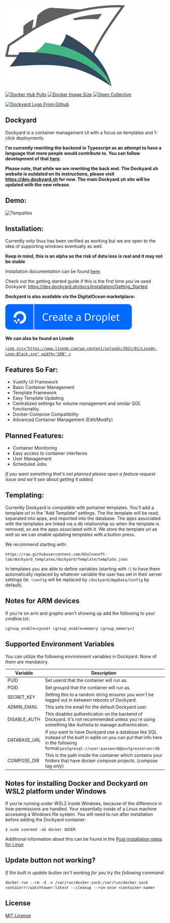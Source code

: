 ![logo](https://raw.githubusercontent.com/khulnasoft/Dockyard/master/readme_media/Dockyard_logo_1_dark.png "templates")

[![Docker Hub Pulls](https://img.shields.io/docker/pulls/khulnasoft/dockyard?color=%2341B883&label=Docker%20Pulls&logo=docker&logoColor=%2341B883&style=for-the-badge)](https://hub.docker.com/r/khulnasoft/dockyard)
[![Docker Image Size](https://img.shields.io/docker/image-size/khulnasoft/dockyard/vue?color=%2341B883&label=Image%20Size&logo=docker&logoColor=%2341B883&style=for-the-badge)](https://hub.docker.com/r/khulnasoft/dockyard)
[![Open Collective](https://img.shields.io/opencollective/all/khulnasoft.svg?color=%2341B883&logoColor=%2341B883&style=for-the-badge&label=Supporters&logo=open%20collective)](https://opencollective.com/khulnasoft "please consider helping me by either donating or contributing")

<a href="https://m.do.co/c/d4aa430d72d9">
<img src="https://opensource.nyc3.cdn.digitaloceanspaces.com/attribution/assets/PoweredByDO/DO_Powered_by_Badge_blue.png" width="30%"  alt="Dockyard Logo From Github"/>
</a>

## Dockyard

Dockyard is a container management UI with a focus on templates and 1-click deployments.

**I'm currently rewriting the backend in Typescript as an attempt to have a language that more people would contribute to. You can follow development of that [here](https://github.com/khulnasoft/dockyard-dev).**

**Please note, that while we are rewriting the back end. The Dockyard.sh website is outdated on its instructions, please visit https://dev.dockyard.sh for now. The main Dockyard.sh site will be updated with the new release.**

## Demo:

![Tempaltes](https://raw.githubusercontent.com/khulnasoft/Dockyard/master/readme_media/Dockyard-Demo.gif "templates")

## Installation:

Currently only linux has been verified as working but we are open to the idea of supporting windows eventually as well.

**Keep in mind, this is an alpha so the risk of data loss is real and it may not be stable**

Installation documentation can be found [here](https://dev.dockyard.sh/docs/Installation/Install).

Check out the getting started guide if this is the first time you've used Dockyard: https://dev.dockyard.sh/docs/Installation/Getting_Started

**Dockyard is also available via the DigitalOcean marketplace:**

[![DigitalOcean](https://raw.githubusercontent.com/khulnasoft/Dockyard/master/readme_media/do-btn-blue.svg)](https://marketplace.digitalocean.com/apps/dockyard?refcode=b68dee19dbf6)

**We can also be found on Linode**

[`<img src="https://www.linode.com/wp-content/uploads/2021/01/Linode-Logo-Black.svg" width="200" >`](https://www.linode.com/marketplace/apps/khulnasoft/dockyard/)

## Features So Far:

* Vuetify UI Framework
* Basic Container Management
* Template Framework
* Easy Template Updating
* Centralized settings for volume management and similar QOL functionality.
* Docker-Compose Compatibility
* Advanced Container Management (Edit/Modify)

## Planned Features:

* Container Monitoring
* Easy access to container interfaces
* User Management
* Scheduled Jobs

*If you want something that's not planned please open a feature request issue and we'll see about getting it added.*

## Templating:

Currently Dockyard is compatible with portainer templates. You'll add a template url in the "Add Template" settings. The the template will be read, separated into apps, and imported into the database. The apps associated with the templates are linked via a db relationship so when the template is removed, so are the apps associated with it. We store the template url as well so we can enable updating templates with a button press.

We recommend starting with:

```
https://raw.githubusercontent.com/khulnasoft-lab/dockyard_templates/dockyard/Template/template.json
```

In templates you are able to define variables (starting with `!`) to have them automatically replaced by whatever variable the user has set in their server settings (ie. `!config` will be replaced by `/dockyard/AppData/Config` by default).

## Notes for ARM devices

If you're on arm and graphs aren't showing up add the following to your cmdline.txt:

```
cgroup_enable=cpuset cgroup_enable=memory cgroup_memory=1
```

## Supported Environment Variables

You can utilize the following environment variables in Dockyard. None of them are mandatory.

| Variable     | Description                                                                                                                                                                             |
| ------------ | --------------------------------------------------------------------------------------------------------------------------------------------------------------------------------------- |
| PUID         | Set userid that the container will run as.                                                                                                                                              |
| PGID         | Set groupid that the container will run as.                                                                                                                                             |
| SECRET_KEY   | Setting this to a random string ensures you won't be logged out in between reboots of Dockyard.                                                                                            |
| ADMIN_EMAIL  | This sets the email for the default Dockyard user.                                                                                                                                         |
| DISABLE_AUTH | This disables authentication on the backend of Dockyard. It's not recommended unless you're using something like Authelia to manage authentication.                                        |
| DATABASE_URL | If you want to have Dockyard use a database like SQL instead of the built in sqlite on you can put that info here in the following format:`postgresql://user:password@postgresserver/db` |
| COMPOSE_DIR  | This is the path inside the container which contains your folders that have docker compose projects. (*compose tag only*)                                                             |

## Notes for installing Docker and Dockyard on WSL2 platform under Windows

If you’re running under WSL2 inside Windows, because of the difference in how permissions are handled. Your essentially inside of a Linux machine accessing a Windows file system. You will need to run after installation before adding the Dockyard container:

```
$ sudo usermod -aG docker $USER
```

Additional information about this can be found in the [Post-installation steps for Linux](https://docs.docker.com/engine/install/linux-postinstall/)

## Update button not working?

*If the built in update button isn't working for you try the following command:*

```
docker run --rm -d -v /var/run/docker.sock:/var/run/docker.sock containrrr/watchtower:latest --cleanup --run-once <container-name>
```

## License

[MIT License](LICENSE.md)
